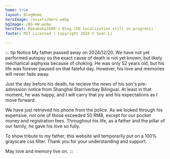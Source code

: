 ```yaml
---
home: true
layout: BlogHome
heroImage: /assets/Hero.webp
bgImage: /BG-HW.webp
heroText: Makabaka1880's Blog (EN Localization still in progress)
footer: MIT Licensed | Copyright 2024 © Sean Li

---
```


::: tip Notice
My father passed away on 2024/12/20. We have not yet performed autopsy so the exact cause of death is not yet known, but likely mechanical asphyxia because of choking. He was only 52 years old, but his life was forever paused on that fateful day. However, his love and memories will never fade away.

Just the day before his death, he recieve the news of his son's pre-admission notice from Shanghai Starriverbay Bilingual. At least in that moment, he was happy, and I will carry that joy and his expectations as I move forward.

We have just retrieved his phone from the police. As we looked through his expensive, not one of those exceeded 50 RMB, except for our pocket money and registration fees. Throughout his life, as a father and the pillar of our family, he gave his love so fully.

To show tribute to my father, this website will temporarily put on a 100% grayscale css filter. Thank you for your understanding and support.

May love and memory live on. 
:::
<!-- 
<center>

---
  
**Hello, who ever stumbled on this blog:wave:～**

I'm just a middle school student from CN, Shanghai

These are all sorts of weird stuff and notes I've written learning all sorts of weird stuff :)

Always a headache to organize these, and I've recently wanted a blog so I just dumped them all on here

</center> -->

<Vssue/>  